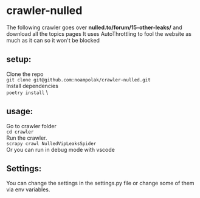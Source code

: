 # crawler-nulled
The following crawler goes over **nulled.to/forum/15-other-leaks/** and download all the topics pages
It uses AutoThrottling to fool the website as much as it can so it won't be blocked

## setup:
Clone the repo \
`git clone git@github.com:noampolak/crawler-nulled.git` \
Install dependencies \
`poetry install` \

## usage:
Go to crawler folder \
`cd crawler` \
Run the crawler. \
`scrapy crawl NulledVipLeaksSpider` \
Or you can run in debug mode with vscode

## Settings:
You can change the settings in the settings.py file or change some of them via env variables.